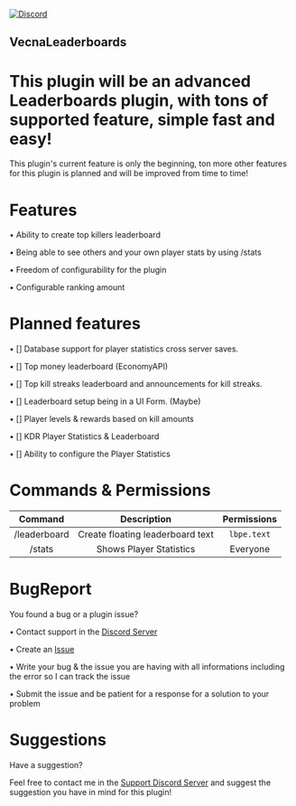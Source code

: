 [![Discord](https://img.shields.io/discord/837701868649709568.svg?label=&logo=discord&logoColor=ffffff&color=7389D8&labelColor=6A7EC2)](https://discord.gg/jWFB56RqUN) 
## VecnaLeaderboards
# This plugin will be an advanced Leaderboards plugin, with tons of supported feature, simple fast and easy!

This plugin's current feature is only the beginning, ton more other features for this plugin is planned and will be improved from time to time! 


# Features 

• Ability to create top killers leaderboard

• Being able to see others and your own player stats by using /stats

• Freedom of configurability for the plugin

• Configurable ranking amount


# Planned features

• [] Database support for player statistics cross server saves.

• [] Top money leaderboard (EconomyAPI)

• [] Top kill streaks leaderboard and announcements for kill streaks.

• [] Leaderboard setup being in a UI Form. (Maybe)

• [] Player levels & rewards based on kill amounts

• [] KDR Player Statistics & Leaderboard

• [] Ability to configure the Player Statistics 



# Commands & Permissions 

|Command|Description|Permissions|
|:--:|:--:|:--:|
|/leaderboard|Create floating leaderboard text|`lbpe.text`
|/stats|Shows Player Statistics|Everyone|

# BugReport

You found a bug or a plugin issue?

• Contact support in the [Discord Server](https://discord.gg/jWFB56RqUN)

• Create an [Issue](https://github.com/Vecnavium/VecnaLeaderboards/issues/new)

• Write your bug & the issue you are having with all informations including the error so I can track the issue

• Submit the issue and be patient for a response for a solution to your problem

# Suggestions

Have a suggestion?

Feel free to contact me in the [Support Discord Server](https://discord.gg/jWFB56RqUN) and suggest the suggestion you have in mind for this plugin!
